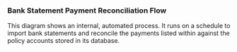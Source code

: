 ### Bank Statement Payment Reconciliation Flow

This diagram shows an internal, automated process. It runs on a schedule to import bank statements
and reconcile the payments listed within against the policy accounts stored in its database.
